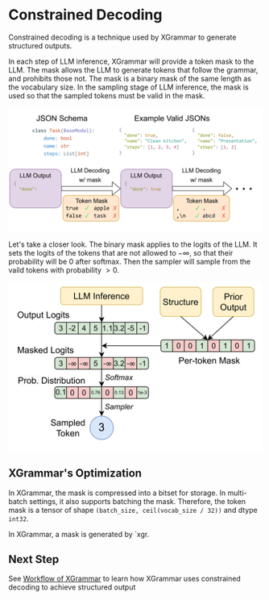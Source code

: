 # Constrained Decoding

Constrained decoding is a technique used by XGrammar to generate structured outputs.

In each step of LLM inference, XGrammar will provide a token mask to the LLM. The mask allows the LLM to generate tokens that follow the grammar, and prohibits those not.  The mask is a binary mask of the same length as the vocabulary size. In the sampling stage of LLM inference, the mask is used so that the sampled tokens must be valid in the mask.

![Constrained Decoding](https://raw.githubusercontent.com/mlc-ai/XGrammar-web-assets/refs/heads/main/tutorials/constrained_decoding.png)

Let's take a closer look. The binary mask applies to the logits of the LLM. It sets the logits of the tokens that are not allowed to $-\infty$, so that their probability will be $0$ after softmax. Then the sampler will sample from the vaild tokens with probability $>0$.

![Constrained Decoding Logits](https://raw.githubusercontent.com/mlc-ai/XGrammar-web-assets/refs/heads/main/tutorials/constrained_decoding_logits.png)

## XGrammar's Optimization

In XGrammar, the mask is compressed into a bitset for storage. In multi-batch settings, it also supports batching the mask. Therefore, the token mask is a tensor of shape `(batch_size, ceil(vocab_size / 32))` and dtype `int32`.

In XGrammar, a mask is generated by `xgr.

## Next Step

See [Workflow of XGrammar](workflow_of_xgrammar.md) to learn how XGrammar uses constrained decoding to achieve structured output
